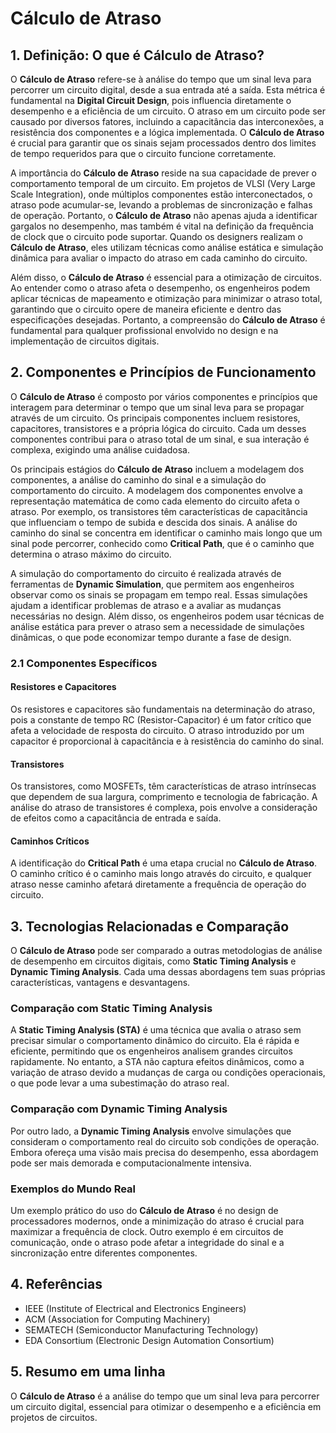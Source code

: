 # Cálculo de Atraso

## 1. Definição: O que é **Cálculo de Atraso**?
O **Cálculo de Atraso** refere-se à análise do tempo que um sinal leva para percorrer um circuito digital, desde a sua entrada até a saída. Esta métrica é fundamental na **Digital Circuit Design**, pois influencia diretamente o desempenho e a eficiência de um circuito. O atraso em um circuito pode ser causado por diversos fatores, incluindo a capacitância das interconexões, a resistência dos componentes e a lógica implementada. O **Cálculo de Atraso** é crucial para garantir que os sinais sejam processados dentro dos limites de tempo requeridos para que o circuito funcione corretamente.

A importância do **Cálculo de Atraso** reside na sua capacidade de prever o comportamento temporal de um circuito. Em projetos de VLSI (Very Large Scale Integration), onde múltiplos componentes estão interconectados, o atraso pode acumular-se, levando a problemas de sincronização e falhas de operação. Portanto, o **Cálculo de Atraso** não apenas ajuda a identificar gargalos no desempenho, mas também é vital na definição da frequência de clock que o circuito pode suportar. Quando os designers realizam o **Cálculo de Atraso**, eles utilizam técnicas como análise estática e simulação dinâmica para avaliar o impacto do atraso em cada caminho do circuito.

Além disso, o **Cálculo de Atraso** é essencial para a otimização de circuitos. Ao entender como o atraso afeta o desempenho, os engenheiros podem aplicar técnicas de mapeamento e otimização para minimizar o atraso total, garantindo que o circuito opere de maneira eficiente e dentro das especificações desejadas. Portanto, a compreensão do **Cálculo de Atraso** é fundamental para qualquer profissional envolvido no design e na implementação de circuitos digitais.

## 2. Componentes e Princípios de Funcionamento
O **Cálculo de Atraso** é composto por vários componentes e princípios que interagem para determinar o tempo que um sinal leva para se propagar através de um circuito. Os principais componentes incluem resistores, capacitores, transistores e a própria lógica do circuito. Cada um desses componentes contribui para o atraso total de um sinal, e sua interação é complexa, exigindo uma análise cuidadosa.

Os principais estágios do **Cálculo de Atraso** incluem a modelagem dos componentes, a análise do caminho do sinal e a simulação do comportamento do circuito. A modelagem dos componentes envolve a representação matemática de como cada elemento do circuito afeta o atraso. Por exemplo, os transistores têm características de capacitância que influenciam o tempo de subida e descida dos sinais. A análise do caminho do sinal se concentra em identificar o caminho mais longo que um sinal pode percorrer, conhecido como **Critical Path**, que é o caminho que determina o atraso máximo do circuito. 

A simulação do comportamento do circuito é realizada através de ferramentas de **Dynamic Simulation**, que permitem aos engenheiros observar como os sinais se propagam em tempo real. Essas simulações ajudam a identificar problemas de atraso e a avaliar as mudanças necessárias no design. Além disso, os engenheiros podem usar técnicas de análise estática para prever o atraso sem a necessidade de simulações dinâmicas, o que pode economizar tempo durante a fase de design.

### 2.1 Componentes Específicos
#### Resistores e Capacitores
Os resistores e capacitores são fundamentais na determinação do atraso, pois a constante de tempo RC (Resistor-Capacitor) é um fator crítico que afeta a velocidade de resposta do circuito. O atraso introduzido por um capacitor é proporcional à capacitância e à resistência do caminho do sinal.

#### Transistores
Os transistores, como MOSFETs, têm características de atraso intrínsecas que dependem de sua largura, comprimento e tecnologia de fabricação. A análise do atraso de transistores é complexa, pois envolve a consideração de efeitos como a capacitância de entrada e saída.

#### Caminhos Críticos
A identificação do **Critical Path** é uma etapa crucial no **Cálculo de Atraso**. O caminho crítico é o caminho mais longo através do circuito, e qualquer atraso nesse caminho afetará diretamente a frequência de operação do circuito. 

## 3. Tecnologias Relacionadas e Comparação
O **Cálculo de Atraso** pode ser comparado a outras metodologias de análise de desempenho em circuitos digitais, como **Static Timing Analysis** e **Dynamic Timing Analysis**. Cada uma dessas abordagens tem suas próprias características, vantagens e desvantagens.

### Comparação com Static Timing Analysis
A **Static Timing Analysis (STA)** é uma técnica que avalia o atraso sem precisar simular o comportamento dinâmico do circuito. Ela é rápida e eficiente, permitindo que os engenheiros analisem grandes circuitos rapidamente. No entanto, a STA não captura efeitos dinâmicos, como a variação de atraso devido a mudanças de carga ou condições operacionais, o que pode levar a uma subestimação do atraso real.

### Comparação com Dynamic Timing Analysis
Por outro lado, a **Dynamic Timing Analysis** envolve simulações que consideram o comportamento real do circuito sob condições de operação. Embora ofereça uma visão mais precisa do desempenho, essa abordagem pode ser mais demorada e computacionalmente intensiva. 

### Exemplos do Mundo Real
Um exemplo prático do uso do **Cálculo de Atraso** é no design de processadores modernos, onde a minimização do atraso é crucial para maximizar a frequência de clock. Outro exemplo é em circuitos de comunicação, onde o atraso pode afetar a integridade do sinal e a sincronização entre diferentes componentes.

## 4. Referências
- IEEE (Institute of Electrical and Electronics Engineers)
- ACM (Association for Computing Machinery)
- SEMATECH (Semiconductor Manufacturing Technology)
- EDA Consortium (Electronic Design Automation Consortium)

## 5. Resumo em uma linha
O **Cálculo de Atraso** é a análise do tempo que um sinal leva para percorrer um circuito digital, essencial para otimizar o desempenho e a eficiência em projetos de circuitos.